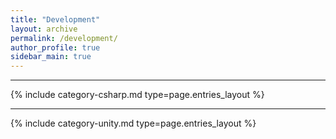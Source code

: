 ```yaml
---
title: "Development"
layout: archive
permalink: /development/
author_profile: true
sidebar_main: true
---
```


***

{% include category-csharp.md type=page.entries_layout %}
***
{% include category-unity.md type=page.entries_layout %}
<!--
{% assign categorylist = site.fields.development %}
{% for a_category in categorylist %} {% include archive-single2.html type=page.entries_layout %} {% endfor %}-->